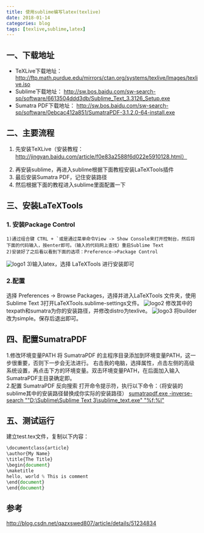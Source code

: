 ```yaml
---
title: 使用sublime编写latex(texlive)
date: 2018-01-14
categories: blog
tags: [texlive,sublime,latex]
---
```


## 一、下载地址
* TeXLive下载地址：
http://ftp.math.purdue.edu/mirrors/ctan.org/systems/texlive/Images/texlive.iso
* Sublime下载地址：
http://sw.bos.baidu.com/sw-search-sp/software/6613504ddd3db/Sublime_Text_3.3126_Setup.exe
* Sumatra PDF下载地址：
http://sw.bos.baidu.com/sw-search-sp/software/0ebcac412a851/SumatraPDF-3.1.2.0-64-install.exe


## 二、主要流程

1. 先安装TeXLive（安装教程：http://jingyan.baidu.com/article/f0e83a2588f6d022e5910128.html）

<!-- more -->
2. 再安装sublime，再进入sublime根据下面教程安装LaTeXTools插件
3. 最后安装Sumatra PDF，记住安装路径
4. 然后根据下面的教程进入sublime里面配置一下

## 三、安装LaTeXTools
### 1. 安装Package Control
    1)通过组合键 CTRL + `或是通过菜单命令View -> Show Console来打开控制台，然后将下面的代码输入，按enter即可。（输入的代码网上查找）重启Sublime Text
    2)安装好了之后看以看到下面的选项：Preference->Package Control 
![logo1](1.png)
    3)输入latex，选择 LaTeXTools 进行安装即可

### 2.配置 
选择 Preferences -> Browse Packages，选择并进入LaTeXTools 文件夹，使用 Sublime Text 3打开LaTeXTools.sublime-settings文件。
![logo2](2.png)
修改其中的texpath和sumatra为你的安装路径，并修改distro为texlive。
![logo3](3.png)
将builder改为simple。保存后退出即可。

## 四、配置SumatraPDF
1.修改环境变量PATH 
将 SumatraPDF 的主程序目录添加到环境变量PATH，这一步很重要，否则下一步会无法进行。 
右击我的电脑，选择属性，点击左侧的高级系统设置，再点击下方的环境变量。双击环境变量PATH，在后面加入输入SumatraPDF主目录确定即。<br>
2.配置 SumatraPDF 反向搜索 
打开命令提示符，执行以下命令：（将安装的sublime其中的安装路径替换成你实际的安装路径）
<u>sumatrapdf.exe -inverse-search "\"D:\Sublime\Sublime Text 3\sublime_text.exe\" \"%f:%l\"</u>

## 五、测试运行
建立test.tex文件，复制以下内容：
```javascript
\documentclass{article} 
\author{My Name} 
\title{The Title} 
\begin{document} 
\maketitle 
hello, world % This is comment 
\end{document} 
\end{document}
```

## 参考
http://blog.csdn.net/qazxswed807/article/details/51234834
